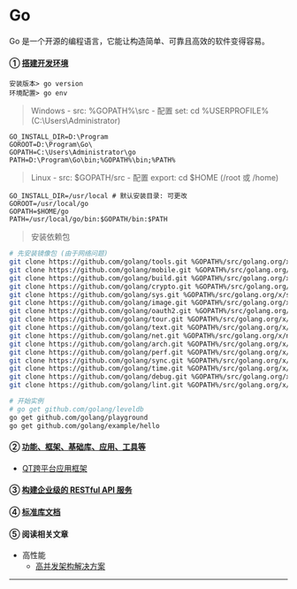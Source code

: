 # Go
Go 是一个开源的编程语言，它能让构造简单、可靠且高效的软件变得容易。

#### ① [搭建开发环境](https://juejin.im/book/5b0778756fb9a07aa632301e/section/5b0d466bf265da08ee7edd20)
    安装版本> go version
    环境配置> go env

> Windows - src: %GOPATH%\src - 配置 set: cd %USERPROFILE% (C:\Users\Administrator)

    GO_INSTALL_DIR=D:\Program
    GOROOT=D:\Program\Go\
    GOPATH=C:\Users\Administrator\go
    PATH=D:\Program\Go\bin;%GOPATH%\bin;%PATH%

> Linux - src: $GOPATH/src - 配置 export: cd $HOME (/root 或 /home)
    
    GO_INSTALL_DIR=/usr/local # 默认安装目录: 可更改
    GOROOT=/usr/local/go
    GOPATH=$HOME/go
    PATH=/usr/local/go/bin:$GOPATH/bin:$PATH

> 安装依赖包
~~~bash
# 先安装镜像包 (由于网络问题)
git clone https://github.com/golang/tools.git %GOPATH%/src/golang.org/x/tools   # Go Tools
git clone https://github.com/golang/mobile.git %GOPATH%/src/golang.org/x/mobile # Go on Mobile
git clone https://github.com/golang/build.git %GOPATH%/src/golang.org/x/build   # build and release
git clone https://github.com/golang/crypto.git %GOPATH%/src/golang.org/x/crypto # cryptography libraries
git clone https://github.com/golang/sys.git %GOPATH%/src/golang.org/x/sys       # low-level interaction
git clone https://github.com/golang/image.git %GOPATH%/src/golang.org/x/image   # image libraries
git clone https://github.com/golang/oauth2.git %GOPATH%/src/golang.org/x/oauth2 # OAuth 2.0
git clone https://github.com/golang/tour.git %GOPATH%/src/golang.org/x/tour
git clone https://github.com/golang/text.git %GOPATH%/src/golang.org/x/text
git clone https://github.com/golang/net.git %GOPATH%/src/golang.org/x/net
git clone https://github.com/golang/arch.git %GOPATH%/src/golang.org/x/arch
git clone https://github.com/golang/perf.git %GOPATH%/src/golang.org/x/perf
git clone https://github.com/golang/sync.git %GOPATH%/src/golang.org/x/sync
git clone https://github.com/golang/time.git %GOPATH%/src/golang.org/x/time
git clone https://github.com/golang/debug.git %GOPATH%/src/golang.org/x/debug
git clone https://github.com/golang/lint.git %GOPATH%/src/golang.org/x/lint/golint

# 开始实例
# go get github.com/golang/leveldb
go get github.com/golang/playground
go get github.com/golang/example/hello
~~~

#### ② [功能、框架、基础库、应用、工具等](https://github.com/avelino/awesome-go)

 * [QT跨平台应用框架](https://github.com/therecipe/qt)

#### ③ [构建企业级的 RESTful API 服务](https://juejin.im/book/5b0778756fb9a07aa632301e)

#### ④ [标准库文档](https://studygolang.com/pkgdoc)

#### ⑤ 阅读相关文章

 * 高性能
    * [高并发架构解决方案](https://studygolang.com/articles/15479)


----

